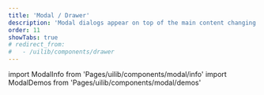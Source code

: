 ```yaml
---
title: 'Modal / Drawer'
description: 'Modal dialogs appear on top of the main content changing the mode of the system into a special mode requiring user interaction'
order: 11
showTabs: true
# redirect_from:
#   - /uilib/components/drawer
---
```


import ModalInfo from 'Pages/uilib/components/modal/info'
import ModalDemos from 'Pages/uilib/components/modal/demos'

<ModalInfo />
<ModalDemos />
